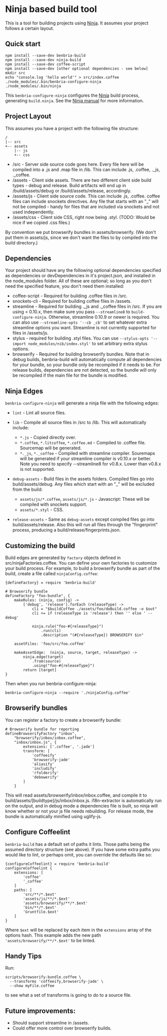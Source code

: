 # Ninja based build tool

This is a tool for building projects using [Ninja](http://martine.github.io/ninja/).  It assumes
your project follows a certain layout.

## Quick start

    npm install --save-dev benbria-build
    npm install --save-dev ninja-build
    npm install --save-dev coffee-script
    npm install --save-dev [other optional dependencies - see below]
    mkdir src
    echo "console.log 'hello world'" > src/index.coffee
    ./node_modules/.bin/benbria-configure-ninja
    ./node_modules/.bin/ninja

This `benbria-configure-ninja` configures the [Ninja](http://martine.github.io/ninja/) build
process, generating `build.ninja`. See the
[Ninja manual](http://martine.github.io/ninja/manual.html) for more information.

## Project Layout

This assumes you have a project with the following file structure:


    /
    |-- src
    +-- assets
        |-- js
        +-- css

  * /src - Server side source code goes here.  Every file here will be compiled into a .js and .map
    file in /lib.  This can include .js, .coffee, ._js, ._coffee.
  * /assets - Client side assets.  There are two different client side build types - debug and
    release.  Build artifacts will end up in /build/assets/debug or /build/assets/release,
    accordingly.
  * /assets/js - Client side source code.  This can include .js, .coffee.  coffee files can
    include snockets directives.  Any file that starts with an "_" will not be compiled - handy
    for files that are included via snockets and not used independently.
  * /assets/css - Client side CSS, right now being .styl. (TODO: Would be nice if
    we copied .css files.)

By convention we put browserify bundles in assets/browserify.  (We don't put them in assets/js,
since we don't want the files to by compiled into the build directory.)

## Dependencies

Your project should have any the following optional dependencies specified as dependencies or
devDependencies in it's project.json, and installed in the node_modules folder.  All of these are
optional; so long as you don't need the specified feature, you don't need them installed:

* coffee-script - Required for building .coffee files in /src.
* snockets-cli - Required for building coffee files in /assets.
* streamline - Required for building ._js and ._coffee files in /src.  If you are
  using < 0.10.x, then make sure you pass `--streamline8` to `build-configure-ninja`. Otherwise,
  streamline 0.10.9 or newer is required.  You can also use `--streamline-opts '--cb _cb'` to set
  whatever extra streamline options you want.  Streamline is not currently supported for files in
  /assets/js.
* stylus - required for building .styl files.  You can use
  `--stylus-opts '--import node_modules/nib/index.styl'` to set arbitrary extra stylus options.
* browserify - Required for building browserify bundles.  Note that in debug builds, benbria-build
  will automatically compute all dependencies for your bundle, so your bundle only be
  recompiled if it needs to be.  For release builds, dependencies are not detected, so the
  bundle will only be recompiled if the main file for the bundle is modified.

## Ninja Edges

`benbria-configure-ninja` will generate a ninja file with the following edges:

* `lint` - Lint all source files.

* `lib` - Compile all source files in /src to /lib.  This will automatically include:
  * `*.js` - Copied directly over.
  * `*.coffee`, `*.litcoffee`, `*.coffee.md` - Compiled to .coffee file.  Sourcemap will be
    generated.
  * `*._js`, `*._coffee` - Compiled with streamline compiler.  Souremaps will be generated if your
    streamline compiler is v0.10.x or better.  Note you need to specify --streamline8 for
    v0.8.x.  Lower than v0.8.x is not supported.

* `debug-assets` - Build files in the assets folders.  Compiled files go into build/assets/debug.
  Any files which start with an "_" will be excluded from the build:

  * `assets/js/*.coffee`, `assets/js/*.js` - Javascript: These will be compiled with snockets support.
  * `assets/*.styl` - CSS.

* `release-assets` - Same as `debug-assets` except compiled files go into build/assets/release.
  Also this will run all files through the "fingerprint" process, producing a
  build/release/fingerprints.json.

## Customizing the build

Build edges are generated by `factory` objects defined in src/ninjaFactories.coffee.  You can
define your own factories to customize your build process.  For example, to build a browserify
bundle as part of the build, create a file called `ninjaConfig.coffee`:

```coffee-script
{defineFactory} = require 'benbria-build'

# Browserify bundle
defineFactory "foo-bundle", {
    makeRules: (ninja, config) ->
        ['debug', 'release'].forEach (releaseType) ->
            cli = "$buildCoffee ./assets/foo/doBuild.coffee -o $out"
            cli += if (releaseType is 'release') then '' else ' --debug'

            ninja.rule("foo-#{releaseType}")
                .run(cli)
                .description "(#{releaseType}) BROWSERIFY $in"

    assetFiles: 'foo/src/foo.coffee'

    makeAssetEdge:  (ninja, source, target, releaseType) ->
        ninja.edge(target)
            .from(source)
            .using("foo-#{releaseType}")
        return [target]
}
```

Then when you run benbria-configure-ninja:

    benbria-configure-ninja --require './ninjaConfig.coffee'

## Browserify bundles

You can register a factory to create a browserify bundle:

```coffee-script
# Browserify bundle for reporting
defineBrowserifyFactory "inbox",
    "browserify/inbox/inbox.coffee",
    "inbox/inbox.js", {
        extensions: ['.coffee', '.jade']
        transform: [
            'coffeeify'
            'browserify-jade'
            'aliasify'
            'includify'
            'rfolderify'
            'debowerify'
        ]
    }
```

This will read assets/browserify/inbox/inbox.coffee, and compile it to
build/assets/[buildtype]/js/inbox/inbox.js.  i18n-extractor is automatically run on the output,
and in debug mode a dependencies file is built, so ninja will know whether or not your js file
needs rebuilding.  For release mode, the bundle is automatically minified using uglify-js.

## Configure Coffeelint

`benbria-build` has a default set of paths it lints. Those paths being the assumed directory structure
(see above). If you have some extra paths you would like to lint, or perhaps omit, you can override the
defaults like so:

```coffee-script
{configureCoffeelint} = require 'benbria-build'
configureCoffeelint {
    extensions: [
        'coffee'
        '_coffee'
    ]
    paths: [
        'src/**/*.$ext'
        'assets/js/**/*.$ext'
        'assets/browserify/**/*.$ext'
        'bin/**/*.$ext'
        'Gruntfile.$ext'
    ]
}
```

Where `$ext` will be replaced by each item in the `extensions` array of the options hash. This example
adds the new path `'assets/browserify/**/*.$ext'` to be linted.

## Handy Tips

Run:

    scripts/browserify-bundle.coffee \
      --transforms 'coffeeify,browserify-jade' \
      --show myFile.coffee

to see what a set of transforms is going to do to a source file.

## Future improvements:

* Should support streamline in /assets.
* Could offer more control over browserify builds.
